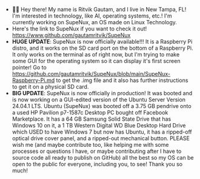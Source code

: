 - ✌🏼 Hey there! My name is Ritvik Gautam, and I live in New Tampa, FL! I'm interested in technology, like AI, operating systems, etc.! I'm currently working on SupeNux, an OS made on Linux Technology.
- Here's the link to SupeNux if you want to check it out! https://www.github.com/gautamritvik/SupeNux
- **HUGE UPDATE**: SupeNux is now officially available!!! It is a Raspberry Pi distro, and it works on the SD card port on the bottom of a Raspberry Pi. It only works on the terminal as of right now, but I'm trying to make some GUI for the operating system so it can display it's first screen pointer! Go to https://github.com/gautamritvik/SupeNux/blob/main/SupeNux-Raspberry-Pi.md to get the .img file and it also has further instructions to get it on a physical SD card.
- **BIG UPDATE**: SupeNux is now officially in production! It was booted and is now working on a GUI-edited version of the Ubuntu Server Version 24.04.1 LTS. Ubuntu (SupeNux) was booted off a 3.75 GB pendrive onto a used HP Pavilion p7-1587c Desktop PC bought off Facebook Marketplace. It has a 64 GB Samsung Solid State Drive that has Windows 10 on it, a 1 TB Western Digital WD Blue Desktop Hard Drive which USED to have Windows 7 but now has Ubuntu, it has a ripped-off optical drive cover panel, and a ripped-out mechanical button. PLEASE wish me (and maybe contribute too, like helping me with some processes or questions I have, or maybe contributing after I have to source code all ready to publish on GitHub) all the best so my OS can be open to the public for everyone, including you, to see! Thank you so much!
